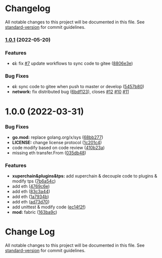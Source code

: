 # Changelog

All notable changes to this project will be documented in this file. See [standard-version](https://github.com/conventional-changelog/standard-version) for commit guidelines.

### [1.0.1](/github.com/hyperbench/hyperbench/compare/v1.0.0...v1.0.1) (2022-05-20)


### Features

* **ci:** fix [#7](null/github.com/hyperbench/hyperbench/issues/7) update workflows to sync code to gitee ([8806e3e](/github.com/hyperbench/hyperbench/commit/8806e3e73bc924b3b099e4754cd677e36304e647))


### Bug Fixes

* **ci:** sync code to gitee when push to master or develop ([5457b80](/github.com/hyperbench/hyperbench/commit/5457b809b0e62d59431b5605e205510224333e60))
* **network:** fix distributed bug ([6bdf123](/github.com/hyperbench/hyperbench/commit/6bdf123d891322020990435693f59ce0e1491c6d)), closes [#12](/github.com/hyperbench/hyperbench/issues/12) [#10](/github.com/hyperbench/hyperbench/issues/10) [#11](/github.com/hyperbench/hyperbench/issues/11)

<a name="1.0.0"></a>
# 1.0.0 (2022-03-31)


### Bug Fixes

* **go.mod:** replace golang.org/x/sys ([68bb277](http://git.hyperchain.cn/hyperchain/hyperchain/commits/68bb277))
* **LICENSE:** change license protocol ([1c201c4](http://git.hyperchain.cn/hyperchain/hyperchain/commits/1c201c4))
* code modify based on code review ([410b23a](http://git.hyperchain.cn/hyperchain/hyperchain/commits/410b23a))
* missing eth transfer.From ([035db48](http://git.hyperchain.cn/hyperchain/hyperchain/commits/035db48))


### Features

* **xuperchain&plugins&tps:** add xuperchain & decouple code to plugins & modify tps ([7b6a54c](http://git.hyperchain.cn/hyperchain/hyperchain/commits/7b6a54c))
* add eth ([4769c6e](http://git.hyperchain.cn/hyperchain/hyperchain/commits/4769c6e))
* add eth ([83c3a44](http://git.hyperchain.cn/hyperchain/hyperchain/commits/83c3a44))
* add eth ([1a7934b](http://git.hyperchain.cn/hyperchain/hyperchain/commits/1a7934b))
* add eth ([ad73d70](http://git.hyperchain.cn/hyperchain/hyperchain/commits/ad73d70))
* add unittest & modify code ([ec14f2f](http://git.hyperchain.cn/hyperchain/hyperchain/commits/ec14f2f))
* **mod:** fabric ([163ba9c](http://git.hyperchain.cn/hyperchain/hyperchain/commits/163ba9c))



# Change Log

All notable changes to this project will be documented in this file. See [standard-version](https://github.com/conventional-changelog/standard-version) for commit guidelines.

